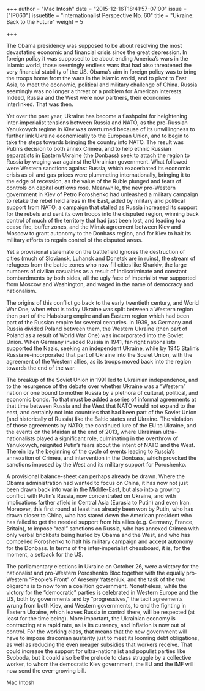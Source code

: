 +++
author = "Mac Intosh"
date = "2015-12-16T18:41:57-07:00"
issue = ["IP060"]
issuetitle = "Internationalist Perspective No. 60"
title = "Ukraine: Back to the Future"
weight = 5

+++

The Obama presidency was supposed to be about resolving the most devastating economic and financial crisis since the great depression. In foreign policy it was supposed to be about ending America’s wars in the Islamic world, those seemingly endless wars that had also threatened the very financial stability of the US. Obama’s aim in foreign policy was to bring the troops home from the wars in the Islamic world, and to pivot to East Asia, to meet the economic, political and military challenge of China. Russia seemingly was no longer a threat or a problem for American interests. Indeed, Russia and the West were now partners, their economies interlinked. That was then. 

Yet over the past year, Ukraine has become a flashpoint for heightening inter-imperialist tensions between Russia and NATO, as the pro-Russian Yanukovych regime in Kiev was overturned because of its unwillingness to further link Ukraine economically to the European Union, and to begin to take the steps towards bringing the country into NATO. The result was Putin’s decision to both annex Crimea, and to help ethnic Russian separatists in Eastern Ukraine (the Donbass) seek to attach the region to Russia by waging war against the Ukrainian government. What followed were Western sanctions against Russia, which exacerbated its economic crisis as oil and gas prices were plummeting internationally, bringing it to the edge of recession, as the value of the Ruble plunged and fears of controls on capital outflows rose. Meanwhile, the new pro-Western government in Kiev of Petro Poroshenko had unleashed a military campaign to retake the rebel held areas in the East, aided by military and political support from NATO, a campaign that stalled as Russia increased its support for the rebels and sent its own troops into the disputed region, winning back control of much of the territory that had just been lost, and leading to a cease fire, buffer zones, and the Minsk agreement between Kiev and Moscow to grant autonomy to the Donbass region, and for Kiev to halt its military efforts to regain control of the disputed areas. 

Yet a provisional stalemate on the battlefield ignores the destruction of cities (much of Sloviansk, Luhansk and Donetsk are in ruins), the stream of refugees from the battle zones who now fill cities like Kharkiv, the large numbers of civilian casualties as a result of indiscriminate and constant bombardments by both sides, all the ugly face of imperialist war supported from Moscow and Washington, and waged in the name of democracy and nationalism. 

The origins of this conflict go back to the early twentieth century, and World War One, when what is today Ukraine was split between a Western region then part of the Habsburg empire and an Eastern region which had been part of the Russian empire for several centuries. In 1939, as Germany and Russia divided Poland between them, the Western Ukraine (then part of Poland as a result of World War One) was incorporated into the Soviet Union. When Germany invaded Russia in 1941, far-right nationalists supported the Nazis, seeking an independent Ukraine, while by 1945 Stalin’s Russia re-incorporated that part of Ukraine into the Soviet Union, with the agreement of the Western allies, as its troops moved back into the region towards the end of the war. 

The breakup of the Soviet Union in 1991 led to Ukrainian independence, and to the resurgence of the debate over whether Ukraine was a “Western” nation or one bound to mother Russia by a plethora of cultural, political, and economic bonds. To that must be added a series of informal agreements at that time between Russia and the West that NATO would not expand to the east, and certainly not into countries that had been part of the Soviet Union (and historically of Russia) like the Baltic states and Ukraine. The violation of those agreements by NATO, the continued lure of the EU to Ukraine, and the events on the Maidan at the end of 2013, where Ukrainian ultra-nationalists played a significant role, culminating in the overthrow of Yanukovych, reignited Putin’s fears about the intent of NATO and the West. Therein lay the beginning of the cycle of events leading to Russia’s annexation of Crimea, and intervention in the Donbass, which provoked the sanctions imposed by the West and its military support for Poroshenko. 

A provisional balance-sheet can perhaps already be drawn. Where the Obama administration had wanted to focus on China, it has now not just been drawn back into war in the Middle-East, but also into a growing conflict with Putin’s Russia, now concentrated on Ukraine, and with implications farther afield in Central Asia (Eurasia to Putin) and even Iran. Moreover, this first round at least has already been won by Putin, who has drawn closer to China, who has stared down the American president who has failed to get the needed support from his allies (e.g. Germany, France, Britain), to impose “real” sanctions on Russia, who has annexed Crimea with only verbal brickbats being hurled by Obama and the West, and who has compelled Poroshenko to halt his military campaign and accept autonomy for the Donbass. In terms of the inter-imperialist chessboard, it is, for the moment, a setback for the US. 

The parliamentary elections in Ukraine on October 26, were a victory for the nationalist and pro-Western Poroshenko Bloc together with the equally pro-Western “People’s Front” of Areseny Yatseniuk, and the task of the two oligarchs is to now form a coalition government. Nonetheless, while the victory for the “democratic” parties is celebrated in Western Europe and the US, both by governments and by “progressives,” the tacit agreements wrung from both Kiev, and Western governments, to end the fighting in Eastern Ukraine, which leaves Russia in control there, will be respected (at least for the time being). More important, the Ukrainian economy is contracting at a rapid rate, as is its currency, and inflation is now out of control. For the working class, that means that the new government will have to impose draconian austerity just to meet its looming debt obligations, as well as reducing the even meager subsidies that workers receive. That could increase the support for ultra-nationalist and populist parties like Svoboda, but it could also be the prelude to class struggle by a collective worker, to whom the democratic Kiev government, the EU and the IMF will now send the ever-growing bill. 

Mac Intosh